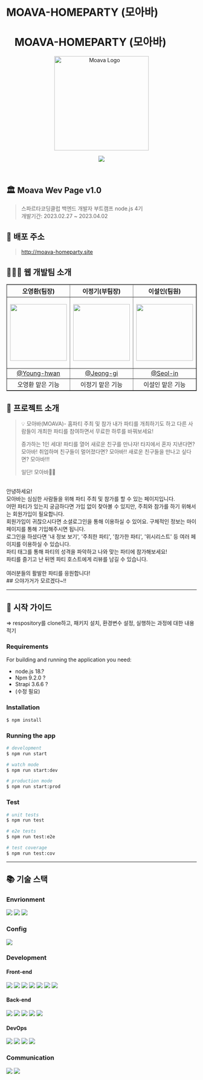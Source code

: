 # MOAVA-HOMEPARTY (모아바)
<h1>
  <img src="https://user-images.githubusercontent.com/118159813/227446614-9e4d477c-9549-4898-a571-5cee847fe3a5.png" width="15"/>
  MOAVA-HOMEPARTY (모아바)
</h1>

<p align="center">
  <a href="http://moava-homeparty.site/" target="blank">
    <img src="https://user-images.githubusercontent.com/118159813/227415742-c122e2ff-22f9-48d9-bbb2-a3e3ac127b5a.png" width="250" alt="Moava Logo" />   </a>
</p>
<p align="center">
  <a href="https://hits.seeyoufarm.com">
    <img src="https://hits.seeyoufarm.com/api/count/incr/badge.svg?url=https%3A%2F%2Fgithub.com%2FYoungHwan90s%2FProject_Final_HomeParty%2Fhit-counter&count_bg=%2379C83D&title_bg=%23555555&icon=myspace.svg&icon_color=%23E7E7E7&title=hits&edge_flat=false"/>
  </a>
</p></br>

## 🏛️ Moava Wev Page v1.0
> 스파르타코딩클럽 백엔드 개발자 부트캠프 node.js 4기</br>
> 개발기간: 2023.02.27 ~ 2023.04.02</br>

## 🏡 배포 주소
> http://moava-homeparty.site

## 🧑‍🤝‍🧑 웹 개발팀 소개
<table border="1">
  <th>오영환(팀장)</th>
  <th>이정기(부팀장)</th>
  <th>이설인(팀원)</th>
  <th>이지영(팀원)</th>
  <th>육준호(팀원)</th>
  <tr>
    <td>
      <p align="center">
        <img src="https://user-images.githubusercontent.com/118159813/227430656-060607cb-86da-41e2-965f-244864e22568.png" width="150" />
      </p>
    </td>
    <td>
      <p align="center">
        <img src="https://user-images.githubusercontent.com/118159813/227430883-e5223d40-964e-478c-a235-42c07a306ad7.png" width="150" />
      </p>
    </td>
    <td>
      <p align="center">
        <img src="https://user-images.githubusercontent.com/118159813/227430901-784af9c1-4333-4085-a722-8903aaf98830.png" width="150" />
      </p>
    </td>
    <td>
      <p align="center">
        <img src="https://user-images.githubusercontent.com/118159813/227430935-3f1a35d9-c284-4eef-857d-69f90e1aea30.png" width="150" />
      </p>
    </td>
    <td>
      <p align="center">
        <img src="https://user-images.githubusercontent.com/118159813/227431014-d8d403ed-667b-4d0f-8989-ae2e41ec13c0.png" width="150" />
      </p>
    </td>
  </tr>
  <tr align="center">
    <td>
      <a href="https://github.com/YoungHwan90s">
        @Young-hwan
      </a>
    </td>
    <td>
      <a href="https://github.com/wjdrl3122">
        @Jeong-gi
      </a>
    </td>
    <td>
      <a href="https://github.com/iffy-yeti">
        @Seol-in
      </a>
    </td>
    <td>
      <a href="https://github.com/easy2jiyoung">
        @Ji-young
      </a>
    </td>
    <td>
      <a href="https://github.com/six-ju">
        @Jun-ho
      </a>
    </td>
  </tr>
  <tr align="center">
    <td>오영환 맡은 기능</td>
    <td>이정기 맡은 기능</td>
    <td>이설인 맡은 기능</td>
    <td>이지영 맡은 기능</td>
    <td>육준호 맡은 기능</td>
  </tr>
</table>

## 📢 프로젝트 소개
> 💡 모아바(MOAVA)- 홈파티 주최 및 참가
> 내가 파티를 개최하기도 하고 다른 사람들이 개최한 파티를 참여하면서 무료한 하루를 바꿔보세요!
>
> 증가하는 1인 세대! 파티를 열어 새로운 친구를 만나자!
> 타지에서 혼자 지낸다면? 모아바!
> 취업하며 친구들이 멀어졌다면? 모아바!!
> 새로운 친구들을 만나고 싶다면? 모아바!!!
> 
> 일단! 모아바🥳🎉
</br>
안녕하세요!</br>
모아바는 심심한 사람들을 위해 파티 주최 및 참가를 할 수 있는 페이지입니다.</br>
어떤 파티가 있는지 궁금하다면 가입 없이 찾아볼 수 있지만, 주최와 참가를 하기 위해서는 회원가입이 필요합니다.</br>
회원가입이 귀찮으시다면 소셜로그인을 통해 이용하실 수 있어요. 구체적인 정보는 마이페이지를 통해 기입해주시면 됩니다.</br>
로그인을 하셨다면 '내 정보 보기', '주최한 파티', '참가한 파티', '위시리스트' 등 여러 페이지를 이용하실 수 있습니다.</br>
파티 태그를 통해 파티의 성격을 파악하고 나와 맞는 파티에 참가해보세요!</br>
파티를 즐기고 난 뒤엔 파티 호스트에게 리뷰를 남길 수 있습니다.</br>
</br>
여러분들의 활발한 파티를 응원합니다!
</br>
## 으야가거가 모르겠다~!!
</br>

***

## 🚅 시작 가이드
=> respository를 clone하고, 패키지 설치, 환경변수 설정, 실행하는 과정에 대한 내용 적기

### Requirements
For building and running the application you need:
- node.js 18.?
- Npm 9.2.0 ?
- Strapi 3.6.6 ?
- (수정 필요)

### Installation

```bash
$ npm install
```

### Running the app

```bash
# development
$ npm run start

# watch mode
$ npm run start:dev

# production mode
$ npm run start:prod
```

### Test

```bash
# unit tests
$ npm run test

# e2e tests
$ npm run test:e2e

# test coverage
$ npm run test:cov
```

***

## 📚 기술 스택

### Envrionment
<img src="https://img.shields.io/badge/VISUAL STUDIO CODE-007ACC?style=for-the-badge&logo=VISUAL STUDIO CODE&logoColor=white"> <img src="https://img.shields.io/badge/GIT-F05032?style=for-the-badge&logo=GIT&logoColor=white"> <img src="https://img.shields.io/badge/GITHUB-181717?style=for-the-badge&logo=GITHUB&logoColor=white">

### Config
<img src="https://img.shields.io/badge/NPM-CB3837?style=for-the-badge&logo=NPM&logoColor=white">

### Development
#### Front-end
<img src="https://img.shields.io/badge/HTML5-E34F26?style=for-the-badge&logo=HTML5&logoColor=white"> <img src="https://img.shields.io/badge/CSS3-1572B6?style=for-the-badge&logo=CSS3&logoColor=white"> <img src="https://img.shields.io/badge/JAVASCRIPTF7DF1E?style=for-the-badge&logo=JAVASCRIPT&logoColor=white"> <img src="https://img.shields.io/badge/표시할이름-색상?style=for-the-badge&logo=AJAX&logoColor=white"> <img src="https://img.shields.io/badge/JQUERY-0769AD?style=for-the-badge&logo=JQUERY&logoColor=white"> <img src="https://img.shields.io/badge/BOOTSTRAP-7952B3?style=for-the-badge&logo=BOOTSTRAP&logoColor=white"> <img src="https://img.shields.io/badge/표시할이름-색상?style=for-the-badge&logo=EJS&logoColor=white">

#### Back-end
<img src="https://img.shields.io/badge/NODE.JS-339933?style=for-the-badge&logo=NODE.JS&logoColor=white"> <img src="https://img.shields.io/badge/NEST.JS-E0234E?style=for-the-badge&logo=NEST.JS&logoColor=white"> <img src="https://img.shields.io/badge/TYPESCRIPT-3178C6?style=for-the-badge&logo=TYPESCRIPT&logoColor=white"> <img src="https://img.shields.io/badge/표시할이름-색상?style=for-the-badge&logo=TYPEORM&logoColor=white"> <img src="https://img.shields.io/badge/MYSQL-4479A1?style=for-the-badge&logo=MYSQL&logoColor=white">

#### DevOps
<img src="https://img.shields.io/badge/표시할이름-색상?style=for-the-badge&logo=REDIS CLOUD&logoColor=white"> <img src="https://img.shields.io/badge/표시할이름-색상?style=for-the-badge&logo=AWS&logoColor=white"> <img src="https://img.shields.io/badge/표시할이름-색상?style=for-the-badge&logo=RDS&logoColor=white"> <img src="https://img.shields.io/badge/GITHUB ACTION-2088FF?style=for-the-badge&logo=GITHUB ACTION&logoColor=white">

### Communication
<img src="https://img.shields.io/badge/SLACK-4A154B?style=for-the-badge&logo=SLACK&logoColor=white"> <img src="https://img.shields.io/badge/NOTION-000000?style=for-the-badge&logo=NOTION&logoColor=white">





